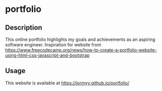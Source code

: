 # portfolio

## Description
This online portfolio highlights my goals and achievements as an aspiring software engineer.
Inspiration for website from https://www.freecodecamp.org/news/how-to-create-a-portfolio-website-using-html-css-javascript-and-bootstrap

## Usage
This website is available at https://jormyy.github.io/portfolio/
